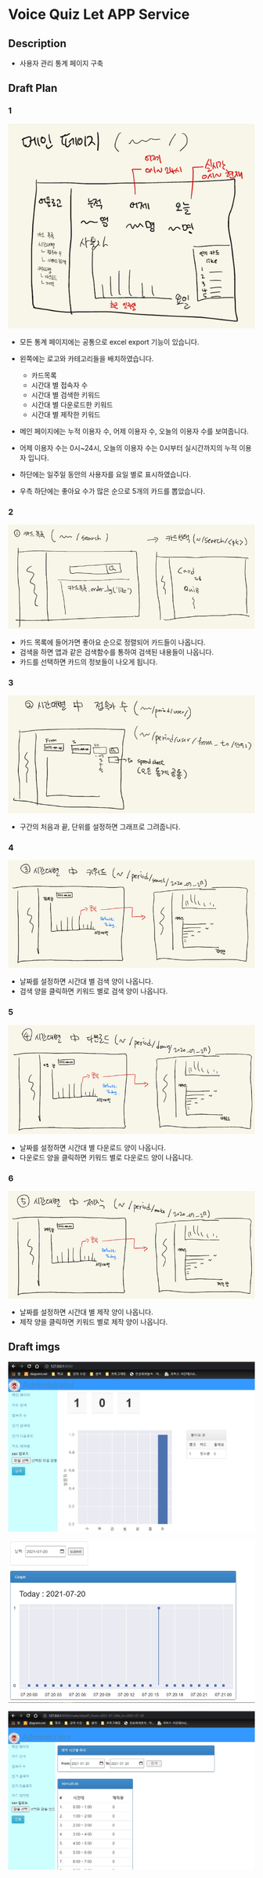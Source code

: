 # Voice Quiz Let APP Service

## Description

- 사용자 관리 통계 페이지 구축



## Draft Plan

### 1

![image-20210720173613375](./imgs_for_document/image-20210720173613375.png)

- 모든 통계 페이지에는 공통으로 excel export 기능이 있습니다.
- 왼쪽에는 로고와 카테고리들을 배치하였습니다.
  - 카드목록
  - 시간대 별 접속자 수
  - 시간대 별 검색한 키워드
  - 시간대 별 다운로드한 키워드
  - 시간대 별 제작한 키워드

- 메인 페이지에는 누적 이용자 수, 어제 이용자 수, 오늘의 이용자 수를 보여줍니다.
- 어제 이용자 수는 0시~24시, 오늘의 이용자 수는 0시부터 실시간까지의 누적 이용자 입니다.
- 하단에는 일주일 동안의 사용자를 요일 별로 표시하였습니다.
- 우측 하단에는 좋아요 수가 많은 순으로 5개의 카드를 뽑았습니다.





### 2

![image-20210720173819362](./imgs_for_document/image-20210720173819362.png)

- 카드 목록에 들어가면 좋아요 순으로 정렬되어 카드들이 나옵니다.
- 검색을 하면 앱과 같은 검색함수를 통하여 검색된 내용들이 나옵니다.
- 카드를 선택하면 카드의 정보들이 나오게 됩니다.



### 3

![image-20210720173855134](./imgs_for_document/image-20210720173855134.png)

- 구간의 처음과 끝, 단위를 설정하면 그래프로 그려줍니다.



### 4

![image-20210720173916424](./imgs_for_document/image-20210720173916424.png)

- 날짜를 설정하면 시간대 별 검색 양이 나옵니다.
- 검색 양을 클릭하면 키워드 별로 검색 양이 나옵니다.



### 5

![image-20210720173950154](./imgs_for_document/image-20210720173950154.png)

- 날짜를 설정하면 시간대 별 다운로드 양이 나옵니다.
- 다운로드 양을 클릭하면 키워드 별로 다운로드 양이 나옵니다.



### 6

![image-20210720174012999](./imgs_for_document/image-20210720174012999.png)

- 날짜를 설정하면 시간대 별 제작 양이 나옵니다.
- 제작 양을 클릭하면 키워드 별로 제작 양이 나옵니다.





## Draft imgs

![admin_img1](./imgs_for_document/admin_img1.jpg)

![admin_img2](./imgs_for_document/admin_img2.jpg)

![admin_img3](./imgs_for_document/admin_img3.jpg)

